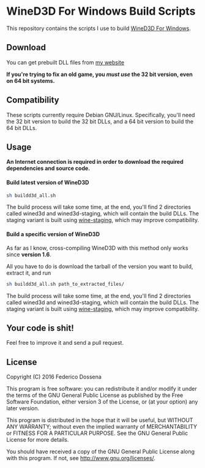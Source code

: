 # WineD3D For Windows Build Scripts
This repository contains the scripts I use to build [WineD3D For Windows](http://wined3d.adolfintel.com).

## Download
You can get prebuilt DLL files from [my website](http://wined3d.adolfintel.com)

__If you're trying to fix an old game, you _must use_ the 32 bit version, even on 64 bit systems.__

## Compatibility
These scripts currently require Debian GNU/Linux. Specifically, you'll need the 32 bit version to build the 32 bit DLLs, and a 64 bit version to build the 64 bit DLLs.
 
## Usage
__An Internet connection is required in order to download the required dependencies and source code.__

#### Build latest version of WineD3D
```bash
sh buildd3d_all.sh
```
The build process will take some time, at the end, you'll find 2 directories called wined3d and wined3d-staging, which will contain the build DLLs. The staging variant is built using [wine-staging](http://github.com/wine-compholio/wine-staging), which may improve compatibility.

#### Build a specific version of WineD3D
As far as I know, cross-compiling WineD3D with this method only works since __version 1.6__.

All you have to do is download the tarball of the version you want to build, extract it, and run
```bash
sh buildd3d_all.sh path_to_extracted_files/
```
The build process will take some time, at the end, you'll find 2 directories called wined3d and wined3d-staging, which will contain the build DLLs. The staging variant is built using [wine-staging](http://github.com/wine-compholio/wine-staging), which may improve compatibility.

## Your code is shit!
Feel free to improve it and send a pull request.

## License
Copyright (C) 2016 Federico Dossena

This program is free software: you can redistribute it and/or modify
it under the terms of the GNU General Public License as published by
the Free Software Foundation, either version 3 of the License, or
(at your option) any later version.

This program is distributed in the hope that it will be useful,
but WITHOUT ANY WARRANTY; without even the implied warranty of
MERCHANTABILITY or FITNESS FOR A PARTICULAR PURPOSE.  See the
GNU General Public License for more details.

You should have received a copy of the GNU General Public License
along with this program.  If not, see <http://www.gnu.org/licenses/>.